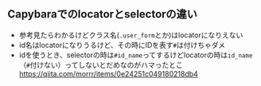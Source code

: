 ## Capybaraでのlocatorとselectorの違い
  - 参考見たらわかるけどクラス名(`.user_form`とか)はlocatorになりえない
  - id名はlocatorになりうるけど、その時にIDを表す`#`は付けちゃダメ
  - idを使うとき、selectorの時は`#id_name`ってするけどlocatorの時は`id_name`（`#`付けない）ってしないとだめなのがハマったとこ
https://qiita.com/morrr/items/0e24251c049180218db4
